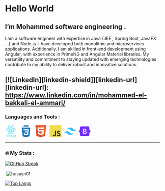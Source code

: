 # Hello World
## I’m Mohammed software engineering .
I am a software engineer with expertise in Java (JEE , Spring Boot, JavaFX ...) and Node.js. I have developed both monolithic and microservices applications. Additionally, I am skilled in front-end development using Angular, with experience in PrimeNG and Angular Material libraries. My versatility and commitment to staying updated with emerging technologies contribute to my ability to deliver robust and innovative solutions.

[![LinkedIn][linkedin-shield]][linkedin-url]
[linkedin-url]: https://www.linkedin.com/in/mohammed-el-bakkali-el-ammari/
---

### Languages and Tools :

<div>

  <img src="https://github.com/devicons/devicon/blob/master/icons/react/react-original-wordmark.svg" title="React" alt="React" width="40" height="40"/>&nbsp;
  <img src="https://github.com/devicons/devicon/blob/master/icons/css3/css3-plain-wordmark.svg"  title="CSS3" alt="CSS" width="40" height="40"/>&nbsp;
  <img src="https://github.com/devicons/devicon/blob/master/icons/html5/html5-original.svg" title="HTML5" alt="HTML" width="40" height="40"/>&nbsp;
  <img src="https://github.com/devicons/devicon/blob/master/icons/javascript/javascript-original.svg" title="JavaScript" alt="JavaScript" width="40" height="40"/>&nbsp;
  <img src="https://github.com/devicons/devicon/blob/master/icons/tailwindcss/tailwindcss-plain.svg" title="TailwindCss" alt="TailwindCss" width="40" height="40"/>&nbsp;
  <img src="https://github.com/devicons/devicon/blob/master/icons/bootstrap/bootstrap-plain.svg" title="Bootstrap" alt="NodeJS" width="40" height="40"/>&nbsp;
</div>

---

### :fire: My Stats :
[![GitHub Streak](http://github-readme-streak-stats.herokuapp.com?user=Husayn01)](https://git.io/streak-stats)

<p>&nbsp;<img align="center" src="https://github-readme-stats.vercel.app/api?username=husayn01&show_icons=true&locale=en" alt="husayn01" /></p>

[![Top Langs](https://github-readme-stats.vercel.app/api/top-langs/?username=Husayn01)](https://github.com/husayn01/github-readme-stats)
